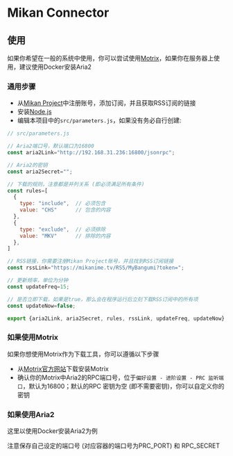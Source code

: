 # Mikan Connector

## 使用

如果你希望在一般的系统中使用，你可以尝试使用[Motrix](https://motrix.app/)，如果你在服务器上使用，建议使用Docker安装Aria2

### 通用步骤

- 从[Mikan Project](https://mikanime.tv/)中注册账号，添加订阅，并且获取RSS订阅的链接
- 安装[Node.js](https://nodejs.org/en)
- 编辑本项目中的`src/parameters.js`，如果没有务必自行创建:

```js
// src/parameters.js

// Aria2端口号，默认端口为16800
const aria2Link="http://192.168.31.236:16800/jsonrpc";

// Aria2的密钥
const aria2Secret="";

// 下载的规则，注意都是并列关系 (即必须满足所有条件)
const rules=[
  {
    type: "include",  // 必须包含
    value: "CHS"      // 包含的内容
  },
  {
    type: "exclude",  // 必须排除
    value: "MKV"      // 排除的内容
  },
]

// RSS链接，你需要注册Mikan Project账号，并且找到RSS订阅链接
const rssLink="https://mikanime.tv/RSS/MyBangumi?token=";

// 更新频率，单位为分钟
const updateFreq=15;

// 是否立即下载，如果是true，那么会在程序运行后立刻下载RSS订阅中的所有项
const updateNow=false;

export {aria2Link, aria2Secret, rules, rssLink, updateFreq, updateNow};
```

### 如果使用Motrix

如果你想使用Motrix作为下载工具，你可以遵循以下步骤

- 从[Motrix官方网站](https://motrix.app/)下载安装Motrix
- 确认你的Motrix中Aria2的RPC端口号，位于`偏好设置 - 进阶设置 - PRC 监听端口`，默认为16800；默认的RPC 密钥为空 (即不需要密钥)，你可以自定义你的密钥
  
### 如果使用Aria2

这里以使用Docker安装Aria2为例

注意保存自己设定的端口号 (对应容器的端口号为PRC_PORT) 和 RPC_SECRET

